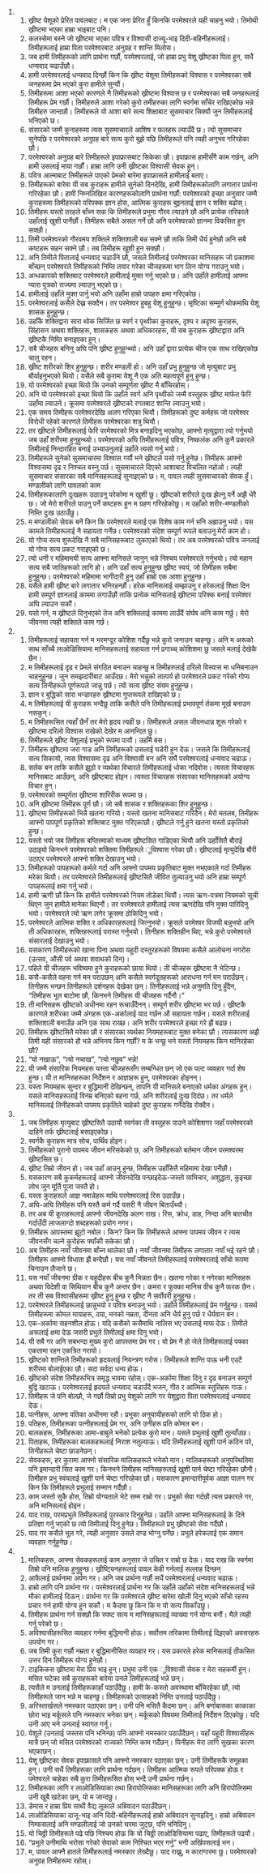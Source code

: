 <ol>
  <li>
    <ol>
      <li>ख्रीष्ट येशूको प्रेरित पावलबाट। म एक जना प्रेरित हुँ किनकि परमेश्वरले यही चाहनु भयो। तिमोथी ख्रीष्टमा भएका हाम्रा भाइबाट पनि।</li>
      <li>कलस्सेमा बस्ने जो ख्रीष्टमा भएका पवित्र र विश्वासी दाज्यू-भाइ दिदी-बहिनीहरूलाई। तिमीहरूलाई हाम्रा पिता परमेश्वरबाट अनुग्रह र शान्ति मिलोस।</li>
      <li>जब हामी तिमीहरूको लागि प्रार्थना गर्छौं, परमेश्वरलाई, जो हाम्रा प्रभु येशू ख्रीष्टका पिता हुन, सधैं धन्यवाद चढाउँछौ।</li>
      <li>हामी परमेश्वरलाई धन्यवाद दिन्छौं किन कि ख्रीष्ट येशूमा तिमीहरूको विश्वास र परमेश्वरका सबै जनहरूमा प्रेम भएको कुरा हामीले सुन्यौं।</li>
      <li>तिमीहरूमा आशा भएको कारणले नै तिमीहरूको ख्रीष्टमा विश्वास छ र परमेश्वरका सबै जनहरूलाई तिमीहरू प्रेम गर्छौ। तिमीहरुले आशा गरेको कुरो तमीहरुका लागि स्वर्गमा साँचेर राखिएकोछ भन्ने तिमीहरु जान्दछौ। तिमीहरूले यो आशा बारे सत्य शिक्षाबाट सुसमाचार सिक्यौ जुन तिमीहरूलाई भनिएको छ।</li>
      <li>संसारको जम्मै कुनाहरूमा त्यस सुसमाचारले आशिष र फलहरू ल्याउँदै छ। त्यो सुसमाचार सुनेपछि र परमेश्वरको अनुग्रह बारे सत्य कुरो बुझे पछि तिमीहरूले पनि त्यही अनुभव गरिरहेका छौ।</li>
      <li>परमेश्वरको अनुग्रह बारे तिमीहरूले इपाफ्रासबाट सिकेका छौ। इपाफ्रास हामीसँगै काम गर्छन्, अनि हामी उसलाई माया गर्छौं। हाम्रा लागि उनी ख्रीष्टका विश्वासी सेवक हुन्।</li>
      <li>पवित्र आत्माबाट तिमीहरूले पाएको प्रेमको बारेमा इपाफ्रासले हामीलाई बताए।</li>
      <li>तिमीहरूको बारेमा यी सब कुराहरू हामीले सुनेको दिनदेखि, हामी तिमीहरूकोलागि लगातार प्रार्थना गरिरहेका छौ। हामी निम्नलिखित कारणहरूकोलागि प्रार्थना गर्छौं: परमेश्वरको इच्छा अनुसार जम्मै कुराहरूमा तिमीहरूको परिपक्क ज्ञान होस, आत्मिक कुराहरू बुझ्नलाई ज्ञान र शक्ति बढोस्।</li>
      <li>तिमीहरू यस्तो तरहले बाँच्न सक कि तिमीहरूले प्रभुमा गौरव ल्याउने छौ अनि प्रत्येक तरिकाले उहाँलाई खुशी पार्नेछौं। तिमीहरू सबैले असल गर्ने छौ अनि परमेश्वरको ज्ञानमा विकसित हुन सक्छौ।</li>
      <li>तिमी परमेश्वरको गौरवमय शक्तिले शक्तिशाली बन्न सक्ने छौ ताकि तिमी धैर्य हुनेछौ अनि सबै कष्टहरू सहन सक्ने छौ। तब तिमीहरू खुशी हुन सक्छौ।</li>
      <li>अनि तिमीले पितालाई धन्यवाद चढाउँने छौ, जसले तिमीलाई परमेश्वरका मानिसहरू जो प्रकाशमा बाँच्छन् परमेश्वरले तिमीहरूको निम्ति तयार गरेका चीजहरूमा भाग लिन योग्य गराउनु भयो।</li>
      <li>अन्धकारको शक्तिबाट परमेश्वरले हामीलाई मुक्त गर्नु भएको छ। अनि उहाँले हामीलाई आफ्ना प्यारा पुत्रको राज्यमा ल्याउनु भएको छ।</li>
      <li>हामीलाई उहाँले मुक्त पार्नु भयो अनि उहाँमा हाम्रो पापहरु क्षमा गरिएकोछ।</li>
      <li>परमेश्वरलाई कसैले देख्न सक्दैन। तर परमेश्वर हुबहु येशू हुनुहुन्छ। सृष्टिका सम्मूर्ण थोकमाथि येशू शासक हुनुहुन्छ।</li>
      <li>उहाँकै शक्तिद्वारा सारा थोक सिर्जित छ स्वर्ग र पृथ्वीका कुराहरू, दृश्य र अदृश्य कुराहरू, सिंहासन अथवा शक्तिहरू, शासकहरू अथवा अधिकारहरू, यी सब कुराहरू ख्रीष्टद्वारा अनि ख्रीष्टकै निम्ति बनाइएका हुन्।</li>
      <li>सबै चीजहरू बनिनु अघि पनि ख्रीष्ट हुनुहुन्थ्यो। अनि उहाँ द्वारा प्रत्येक चीज एक साथ राखिएकोछ चालु रहन।</li>
      <li>ख्रीष्ट शरीरको शिर हुनुहुन्छ। शरीर मण्डली हो। अनि उहाँ प्रभु हुनुहुन्छ जो मृत्युबाट प्रभु बौर्याइनुभएको थियो। यसैले सबै कुरामा येशू नै एक अति महत्वपूर्ण हुनु हुन्छ।</li>
      <li>यो परमेश्वरको इच्छा थियो कि उनको सम्पूर्णता ख्रीष्ट मै बाँचिरहोस्।</li>
      <li>अनि यो परमेश्वरको इच्छा थियो कि उहाँले स्वर्ग अनि पृथ्वीको जम्मै वस्तुहरू ख्रीष्ट मार्फत फेरि उहाँमा ल्याउने। क्रूसमा परमेश्वरले ख्रीष्टको रगतबाट शान्ति ल्याउनु भयो।</li>
      <li>एक समय तिमीहरू परमेश्वरदेखि अलग गरिएका थियौ। तिमीहरूको दुष्ट कर्महरू जो परमेश्वर विरोधी रहेको कारणले तिमीहरू परमेश्वरका शत्रु थियौ।</li>
      <li>तर ख्रीष्टले तिमीहरूलाई फेरि परमेश्वरको मित्र बनाइदिनु भएकोछ, आफ्नो मृत्युद्वारा त्यो गर्नुभयो जब उहाँ शरीरमा हुनुहुन्थ्यो। परमेश्वरको अघि तिमीहरूलाई पवित्र, निष्कलंक अनि कुनै प्रकारले तिमीलाई निन्दारहित बनाई उभ्याउनुलाई उहाँले त्यसो गर्नु भयो।</li>
      <li>तिमीहरूले सुनेको सुसमाचारमा विश्वास गर्यौ भने ख्रीष्टले यसो गर्नु हुनेछ। तिमीहरू आफ्नो विश्वासमा दृढ र निश्चल बस्नु पर्छ। सुसमाचारले दिएको आशाबाट विचलित नहोओ। त्यही सुसमाचार संसारका सबै मानिसहरूलाई सुनाइएको छ। म, पावल त्यही सुसमाचारको सेवक हुँ। मण्डलीको लागि पावलको काम</li>
      <li>तिमीहरूकालागि दुःखहरू उठाउनु परेकोमा म खुशी छु। ख्रीष्टको शरीरले दुःख झेल्नु पर्ने अझै धेरै छ। जो मेरो शरीरले पाउनु पर्ने कष्टहरू हुन म ग्रहण गरिरहेकोछु। म उहाँको शरीर-मण्डलीको निम्ति दुःख उठाउँछु।</li>
      <li>म मण्डलीको सेवक बनें किन कि परमेश्वरले मलाई एक विशेष काम गर्न भनि अह्राउनु भयो। यस कामले तिमीहरूलाई नै सहायता गर्नेछ। परमेश्वरको संदेश सम्पूर्ण रूपले बताउनु मेरो काम हो।</li>
      <li>यो गोप्य सत्य शुरूदेखि नै सबै मानिसहरूबाट लुकाएको थियो। तर अब परमेश्वरको पवित्र जनलाई यो गोप्य सत्य प्रकट गराइएको छ।</li>
      <li>त्यो धनी र महिमामयी सत्य आफ्ना मानिसले जानुन् भन्ने निश्चय परमेश्वरले गर्नुभयो। त्यो महान सत्य सबै जातिहरूको लागि हो। अनि उहाँ सत्य हुनुहुन्छ ख्रीष्ट स्वयं, जो तिमीहरू सबैमा हुनुहुन्छ। परमेश्वरको महिमामा भागीदारी हुनु उहाँ हाम्रो एक आशा हुनुहुन्छ।</li>
      <li>यसैले हामी ख्रीष्ट बारे लगातार भनिरहन्छौं। हरेक मानिसलाई सम्झाउनु र हरेकलाई शिक्षा दिन हामी सम्पूर्ण ज्ञानलाई काममा लगाउँछौं ताकि प्रत्येक मानिसलाई ख्रीष्टमा परिक्क बनाई परमेश्वर अघि ल्याउन सकौं।</li>
      <li>यसो गर्न, म ख्रीष्टले दिनुभएको तेज अनि शक्तिलाई काममा लाउँदैं संर्घष अनि काम गर्छु। मेरो जीवनमा त्यही शक्तिले काम गर्छ।</li>
    </ol>
  </li>
  <li>
    <ol>
      <li>तिमीहरूलाई सहायता गर्न म भरमग्दूर कोशिश गर्दैछु  भन्ने  कुरो  जनाउन  चाहन्छु।  अनि म अरूको साथ साँच्चै लाओडिसियामा मानिसहरूलाई सहायता गर्न प्रगाच्च् कोशिशमा छु जसले मलाई देखेकै छैन।</li>
      <li>म तिमीहरूलाई दृढ र प्रेमले संगठित बनाउन चाहन्छु म तिमीहरुलाई दरिलो विस्वास मा धनिबनाउन चाहनुहुन्छ। जुन समझदारीबाट आउँदछ। मेरो भन्नुको तात्पर्य हो परमेश्वरले प्रकट गरेको गोप्य सत्य तिनीहरूले पूर्णरूपले जान्नु पर्छ। त्यो सत्य ख्रीष्ट संयम हुनुहुन्छ।</li>
      <li>ज्ञान र बुद्धिको सारा भन्डारहरु ख्रीष्टमा गुप्तरूपले राखिएको छ।</li>
      <li>म तिमीहरूलाई यी कुराहरू भन्दैछु ताकि कसैले पनि तिमीहरूलाई प्रभावपूर्ण र्तकमा मूर्ख बनाउन नसकुन्।</li>
      <li>म तिमीहरूसित त्यहाँ छैनँ तर मेरो हृदय त्यहीं छ। तिमीहरूले असल जीवनधान्न शूरू गरेको र ख्रीष्टमा दरिलो विश्वास राखेको देखेर म आनन्दित छु।</li>
      <li>तिमीहरूले ख्रीष्ट येशूलाई प्रभुको रूपमा पायौ। उहाँमै बस।</li>
      <li>तिमीहरू ख्रीष्टमा जरा गाड अनि तिमीहरूको उसलाई घडेरी हुन देऊ। जसले कि तिमीहरूलाई सत्य सिकायो, त्यस विश्वासमा दृढ अनि विश्वासी बन अनि सघैं परमेश्वरलाई धन्यवाद चढाऊ।</li>
      <li>सर्तक बन ताकि कसैले झूठो र व्यर्थका विचारले तिमीहरूलाई धोका नदिवोस। त्यस्ता विचारहरू मानिसबाट आउँछन्, अनि ख्रीष्टबाट होइन। त्यस्ता विचारहरू संसारका मानिसहरूको अयोग्य विचार हुन्।</li>
      <li>परमेश्वरको सम्पूर्णता ख्रीष्टमा शारिरीक रूपमा छ।</li>
      <li>अनि ख्रीष्टमा तिमीहरू पूर्ण छौ। जो सबै शासक र शक्तिहरूका शिर हुनुहुन्छ।</li>
      <li>ख्रीष्टमा तिमीहरूको भिन्नै खतना गरियो। यस्तो खतना मानिसबाट गरिदैन। मेरो मतलब, तिमीहरू आफ्नो पापपूर्ण प्रकृतिको शक्तिबाट मुक्त गरिएकाछौ। ख्रीष्टले गर्नु हुने खतना यस्तो प्रकृतिको हुन्छ।</li>
      <li>यस्तो भयो जब तिमीहरू बप्तिस्माको माध्यम ख्रीष्टसित गाडिएका थियौ अनि उहाँसितै बौराई उठाइयो किनभने परमेश्वरको शक्तिमा तिमीहरूले ूविश्वास गरेका छौ। ख्रीष्टलाई मृत्युदेखि बौरी उठाएर परमेश्वरले आफ्नो शक्ति देखाउनु भयो।</li>
      <li>तिमीहरूको पापहरूको कर्मले गर्दा अनि आफ्नो पापमय प्रकृतिबाट मुक्त नभएकाले गर्दा तिमीहरू मरेका थियौ। तर परमेश्वरले तिमीहरूलाई ख्रीष्टसितै जीवित तुल्याउनु भयो अनि हाम्रा सम्पूर्ण पापहरूलाई क्षमा गर्नु भयो।</li>
      <li>हामी ऋणी छौं किन कि हामीले परमेश्वरको नियम तोडेका थियौं। त्यस ऋण-पत्रमा नियमको सूची थिएन जुन हामीले मानेका थिएनौं। तर परमेश्वरले हामीलाई त्यस ऋणदेखि पनि मुक्त पारिदिनु भयो। परमेश्वरले त्यो ऋण लगेर क्रूसमा ठोकिदिनु भयो।</li>
      <li>परमेश्वरले आत्मिक शक्ति र अधिकारहरूलाई जित्नुभयो। क्रूसले परमेश्वर विजयी बन्नुभयो अनि ती अधिकारहरू, शक्तिहरूलाई परास्त गर्नुभयो। तिनीहरू शक्तिहीन थिए, भन्ने कुरो परमेश्वरले संसारलाई देखाउनु भयो।</li>
      <li>यसकारण तिमीहरूको खाना पिना अथवा यहूदी दस्तुरहरूको विषयमा कसैले आलोचना नगरोस (उत्सव, औंसी पर्व अथवा शवाथको दिन)।</li>
      <li>पहिले यी चीजहरू भविष्यमा हुने कुराहरूको छाया थियो। ती चीजहरू ख्रीष्टमा नै भेटिन्छ।</li>
      <li>कसै-कसैले वहना गर्न मन पराउछन् अनि कसैले स्वर्गदूतहरूको आराधना गर्न मन पराउँछन्। तिनीहरू भन्छन तिनीहरूले दर्शनहरू देखेका छन्। तिनीहरूलाई भन्ने अनुमति दिनु हुँदैन, “तिमीहरू भूल बाटोमा छौ, किनभने तिमीहरू यी चीजहरू गर्दैनौ।”</li>
      <li>ती मानिसहरू ख्रीष्टको अधीनमा रहन रूचाउँदैनन्। सम्पूर्ण शरीर ख्रीष्टमा भर पर्छ। ख्रीष्टकै कारणले शरीरका जम्मै अंगहरू एक-अर्कालाई याद गर्छन औ सहायता गर्छन। यसले शरीरलाई शक्तिशाली बनाउँछ अनि एक साथ राख्छ। अनि शरीर परमेश्वरले इच्छा गरे झैं बढछ।</li>
      <li>तिमीहरू ख्रीष्टसितै मरेका छौ र संसारका व्यर्थका नियमहरूबाट मुक्त बनेका छौ। त्यसकारण अझै तिमी यही संसारको हौ भन्ने अभिनय किन गर्छौं? म के भन्छु भने यस्तो नियमहरू किन मानिरहेका छौ?</li>
      <li>“यो नखाऊ”, “त्यो नचाख”, “त्यो नछुव” भन्ने!</li>
      <li>यी जम्मै संसारिक नियमहरू यस्ता चीजहरूसँग सम्बन्धित छन् जो एक पल्ट व्यवहार गर्दा शेष हुन्छ। यी त मानिसहरूका निर्देशन र आज्ञाहरू हुन्, परमेश्वरका होइनन्।</li>
      <li>यस्ता नियमहरू सुन्दर र बुद्धिमानी देखिन्छन्, तापनि यी मानिसले बनाएको धर्मका अंगहरू हुन्। यसले मानिसहरूलाई विनम्र बनिएको बहना गर्छ, अनि शरीरलाई दुःख दिदंछ। तर धर्मले मानिसलाई तिनीहरूको पापमय प्रकृतिले चाहेको दुष्ट कुराहरू गर्नेदेखि रोक्दैन।</li>
    </ol>
  </li>
  <li>
    <ol>
      <li>जब तिमीहरू मृत्युबाट ख्रीष्टसितै उठायौ स्वर्गका  ती वस्तुहरू पाउने कोशिशगर जहाँ परमेश्वरको दाहिने तर्फ ख्रीष्टलाई बसाइएकोछ।</li>
      <li>स्वर्गकै कुराहरू मात्र सोच, पार्थिव होइन।</li>
      <li>तिमीहरूको पुरानो पापमय जीवन मरिसकेको छ, अनि तिमीहरूको बर्तमान जीवन परमश्वरमा ख्रीष्टसित छ।</li>
      <li>ख्रीष्ट तिम्रो जीवन हो। जब उहाँ आउनु हुन्छ, तिमीहरू उहाँसितै महिमामा देखा पर्नेछौ।</li>
      <li>यसकारण सबै कुकर्महरूलाई आफ्नो जीवनदेखि पन्छाइदेऊ-जस्तो व्यभिचार, अशुद्धता, कुइच्छा लोभ जुन मूर्ति पूजा जस्तै हो।</li>
      <li>यस्ता कुराहरूले आज्ञ नमान्नेहरू माथि परमेश्वरलाई रिस उठाउँछ।</li>
      <li>अघि-अघि तिमीहरू पनि यस्तै कर्म गर्दै यसरी नै जीवन बिताउँथ्यौ।</li>
      <li>तर अब यी कूराहरूलाई आफ्नो जीवनदेखि अलग राख। रिस, क्रोध, डाह, निन्दा अनि बातचीत गर्दाउँदी लाजलाग्दो शब्दहरूको प्रयोग नगर।</li>
      <li>तिमीहरू आपस्तमा झूटो नबोल। किन? किन कि तिमीहरूले आफ्ना पापमय जीवन र त्यस जीवनसँग चल्ने कुरोहरू फ्याँकी सकेका छौ।</li>
      <li>अब तिमीहरू नयाँ जीवनमा बाँच्न थालेका छौ। नयाँ जीवनमा तिमीहरू लगातार नयाँ भई  रहने छौ। तिमीहरू आफ्नो विधाता झैं बन्दैछौ। यस नयाँ जीवनले तिमीहरूलाई परमेश्वरलाई साँचो रूपमा चिनाउन लैजाने छ।</li>
      <li>यस नयाँ जीवनमा ग्रीक र यहूदीहरू बीच कुनै भिन्नता छैन। खतना गरेका र नगेरका मानिसहरू अथवा विदेशी वा सिथियान बीच कुनै अन्तर छैन। कमरा र फुक्का मानिस वीच कुनै फरक छैन। तर ती सब विश्वासीहरूमा ख्रीष्ट हुनु हुन्छ र ख्रीष्ट नै सर्वोपरी हुनुहुन्छ।</li>
      <li>परमेश्वरले तिमीहरूलाई छान्नुभयो र पवित्र बनाउनु भयो। उहाँले तिमीहरूलाई प्रेम गर्नुहुन्छ। यसर्थ तिमीहरूमा कोमल मायाहरू, दया, मनको नम्रता, दीनता अनि धैर्य हुनु पर्छ र धैर्यवान बन।</li>
      <li>एक-अर्कामा सहनशील होऊ। यदि कसैको कसैमाथि नालिस भए उसलाई माफ देऊ। तिमीले अरूलाई क्षमा देऊ जसरी प्रभुले तिमीलाई क्षमा दिनु भयो।</li>
      <li>यी सबै गर अनि सबभन्दा मुख्य कुरो आपस्तमा प्रेम गर। यो प्रेम नै हो जेले तिमीहरूलाई पक्का एकतामा रहन एकत्रित गरायो।</li>
      <li>ख्रीष्टको शान्तिले तिमीहरूको हृदयलाई नियन्त्रण गरोस। तिमीहरूले शान्ति पाऊ भनी एउटै शरीरमा बोलाईएका छौ। सदा सर्वदा धन्य होऊ।</li>
      <li>ख्रीष्टको संदेश तिमीहरूभित्र समृद्ध भावमा रहोस्।  एक-अर्कामा शिक्षा दिनु र दृढ बनाउन सम्पुर्ण बुद्वि खटाऊ। परमेश्वरलाई हृदयले धन्यवाद चडाउँदै भजन, गीत र आत्मिक स्तुतिहरू गाऊ।</li>
      <li>तिमीहरू जे पनि बोल्छौ, जे गर्छौ तिम्रो प्रभु येशूको लागि गर येशूद्वारा पिता परमेश्वरलाई धन्यवाद देऊ।</li>
      <li>पत्नीहरू, आफ्ना पतिका अधीनमा रहौ। प्रभुका अनुयायीहरूको लागि यो ठिक हो।</li>
      <li>पतिहरू, तिमीहरूका पत्नीहरूलाई प्रेम गर, अनि उनीहरू प्रति कोमल बन।</li>
      <li>बालकहरू, तिमीहरूका आमा-बाबुले भनेको प्रत्येक कुरो मान। यसले प्रभुलाई खुशी तुल्याँउछ।</li>
      <li>पिताहरू, तिमीहरूका बालकहरूलाई निराश नतुल्याऊ। यदि तिमीहरूलाई खुशी पार्न कठिन परे, तिनीहरूले चेष्टा छाडनेछन्।</li>
      <li>सेवकहरू, हर कुरामा आफ्नो संसारिक मालिकहरूले भनेको मान। मालिकहरूको अनुपस्थितिमा पनि इमान्दारी सित काम गर। किनभने तिमीहरू मानिसहरुलाई खुशी पार्न चेष्टा गरिरहेका छौनौ। तिमीहरु प्रभु स्वंयलाई खुशी पार्न चेष्टा गरिरहेका छौ। यसकारण इमान्दारीपूर्वक आज्ञा पालन गर किन कि तिमीहरूले प्रभुलाई सम्मान गर्दैछौ।</li>
      <li>काम जस्तो सुकै होस, तिम्रो योग्यताले भेटे सम्म राम्रो गर। प्रभुको सेवा गर्दछौ त्यस प्रकारले गर, अनि मानिसलाई होइन।</li>
      <li>याद राख, परमप्रभुले तिमीहरूलाई पुरस्कार दिनुहुनेछ। उहाँले आफ्ना मानिसहरूलाई के दिने प्रतिज्ञा गर्नु भएको छ त्यो तिमीलाई दिनु हुनेछ। तिमीहरूले प्रभु ख्रीष्टको सेवा गर्दैछौ।</li>
      <li>याद गर कसैले भूल गरे, त्यही अनुसार उसले दण्ड भोग्नु पर्नेछ। प्रभुले हरेकलाई एक समान व्यवहार गर्नुहुनेछ।</li>
    </ol>
  </li>
  <li>
    <ol>
      <li>मालिकहरू, आफ्ना सेवकहरूलाई काम अनुसार जे उचित र राम्रो छ देऊ। याद राख कि स्वर्गमा तिम्रो पनि मालिक हुनुहुन्छ। ख्रीष्टि्यनहरूलाई पावल केही गर्नलाई सल्लाह दिन्छन्</li>
      <li>आफैलाई प्रार्थनामा अर्पण गर। अनि जब प्रार्थना गर्छौ सधैं परमेश्वरलाई धन्यवाद चढाऊ।</li>
      <li>हाम्रो लागि पनि प्रार्थना गर। परमेश्वरलाई प्रार्थना गर कि उहाँले उहाँको संदेश मानिसहरूलाई भन्ने मौका हामीलाई दिऊन्। प्रार्थना गर कि परमेश्वरले ख्रीष्ट बारेमा खोली दिनु भएको साँचो रहस्य प्रचार गर्न हामी योग्य हुन सकौं। म कैदमा छु किन कि म यो सत्य सिकाँउछु।</li>
      <li>तिमीहरू प्रार्थना गर्न सक्छौ कि स्पष्ट सत्य म मानिसहरूलाई व्याख्या गर्न योग्य बनौं। मैले त्यही गर्नु परेको छ।</li>
      <li>अविश्वासीहरूसित व्यवहार गर्नमा बुद्धिमानी होऊ। सर्वोत्तम तरिकामा तिमीलाई दिइएको अवसरहरू उपयोग गर।</li>
      <li>जब तिमी कुरा गर्छौ नम्रता र बुद्धिमानीसित व्यवहार गर। यस प्रकारले हरेक मानिसलाई ठीकसित उत्तर दिन तिमीहरू योग्य हुनेछौ।</li>
      <li>टाइकिकस ख्रीष्टमा मेरा प्रिय भाइ हुन्। प्रभुमा उनी एक ूविश्वासी सेवक र मेरा सहकर्मी हुन्। मसित घटेका सबै कुराहरूको बारेमा उनले तिमीहरूलाई भन्ने छन्।</li>
      <li>त्यसैले म उनलाई तिमीहरूकाहाँ पठाउँदैछु। हामी के-कस्तो अवस्थामा बाँचिरहेका छौं, त्यो तिमीहरूले जान भन्ने म चाहन्छु। तिमीहरूको उत्साहको निम्ति उनलाई पठाउँदैछु।</li>
      <li>अरिस्तार्खसले नमस्कार पठाएका छन्। उनी पनि मसितै कैदमा छन्। अनि बर्णाबासका काकाका छोरा भाइ मर्कूसले पनि नमस्कार भनेका छन्। मर्कूसको विषयमा तिमीलाई निर्देशन दिएकोछु। यदि उनी आए भने उनलाई स्वागत गर्नू।</li>
      <li>येशूले (उनलाई जस्तस पनि भनिन्छ) पनि आफ्नो नमस्कार पठाउँदैछन्। यहाँ यहूदी विश्वासीहरू मात्रै छन् जो मसित परमेश्वरको राज्यको निम्ति काम गर्दैछन्। यिनीहरू मेरा लागि सुखका कारण भएकाछन्।</li>
      <li>येशू ख्रीष्टका सेवक इपाफ्रासले पनि आफ्नो नमस्कार पठाएका छन्। उनी तिमीहरूकै समूहका हुन्। उनी सधैं तिमीहरूका लागि प्रार्थना गर्दछन्। तिमीहरू आत्मिक रूपले परिपक्क होऊ र पमेश्वरले चाहेका सबै कुरा तिमीहरूसित होस् भन्दै उनी प्रार्थना गर्छन्।</li>
      <li>तिमीहरूका लागि र लाओडिसियाका तथा हिरापोलिसका मानिसहरूका लागि अनि हिरापोलिसमा उनी खुबै खटेका छन्, यो म जान्दछु।</li>
      <li>डेमास र हाम्रा प्रिय साथी वैद्य लूकाले अबिवादन पठाउँदैछन्।</li>
      <li>लाओडिसियाका दाजू-भाइ अनि दिदी-बहिनीहरूलाई हाम्रो अबिवादन सुनाइदिनु। हाम्रो अबिवादन निम्फसलाई अनि मण्डलीलाई जो उनको घरमा जुट्छ, पनि भनिदिनु।</li>
      <li>यो चिठ्ठी तिमीहरूले पढे पछि  निश्चय होऊ कि यो चिठ्ठी लाओडिसियामा पढाए, तिमीहरूले  पढयौ।</li>
      <li>“प्रभुले उनीमाथि भरोसा गरेको सेवाको काम निश्चित भएर गर्नु” भनी अर्खिपसलाई भन।</li>
      <li>म, पावल आफ्नै हातले तिमीहरूलाई नमस्कार लेख्दैछु। याद राख्नु, म कारागारमा छु। परमेश्वरको अनुग्रह तिमीहरूमा रहोस्।</li>
    </ol>
  </li>
</ol>